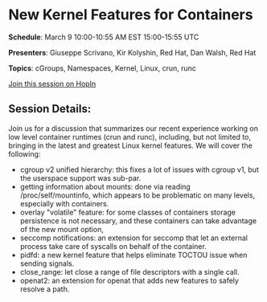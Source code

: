 # New Kernel Features for Containers

**Schedule**: March 9 10:00-10:55 AM EST 15:00-15:55 UTC

**Presenters**: Giuseppe Scrivano, Kir Kolyshin, Red Hat, Dan Walsh, Red Hat

**Topics**: cGroups, Namespaces, Kernel, Linux, crun, runc

[Join this session on HopIn](https://hopin.com/events/container-plumbing-days)

## Session Details:

Join us for a discussion that summarizes our recent experience working on low level container runtimes (crun and runc), including, but not limited to, bringing in the latest and greatest Linux kernel features.
We will cover the following:
* cgroup v2 unified hierarchy: this fixes a lot of issues with cgroup v1, but the userspace support was sub-par.
* getting information about mounts: done via reading /proc/self/mountinfo, which appears to be problematic on many levels, especially with containers.
* overlay "volatile" feature: for some classes of containers storage persistence is not necessary, and these containers can take advantage of the new mount option,
* seccomp notifications: an extension for seccomp that let an external process take care of syscalls on behalf of the container.
* pidfd: a new kernel feature that helps eliminate TOCTOU issue when sending signals.
* close_range: let close a range of file descriptors with a single call.
* openat2: an extension for openat that adds new features to safely resolve a path.
